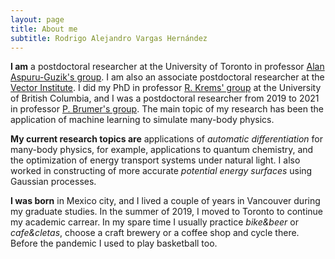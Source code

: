 ```yaml
---
layout: page
title: About me
subtitle: Rodrigo Alejandro Vargas Hernández
---
```


**I am** a postdoctoral researcher at the University of Toronto in professor [Alan Aspuru-Guzik's group](https://www.matter.toronto.edu/). I am also an associate postdoctoral researcher at the [Vector Institute](https://vectorinstitute.ai/about/).
I did my PhD in professor [R. Krems' group](https://groups.chem.ubc.ca/krems/) at the University of British Columbia, and I was a postdoctoral researcher from 2019 to 2021 in professor [P. Brumer's group](https://www.chemistry.utoronto.ca/people/directories/all-faculty/paul-brumer). The main topic of my research has been the application of machine learning to simulate many-body physics.

**My current research topics are** applications of *automatic differentiation* for many-body physics, for example, applications to quantum chemistry, and the optimization of energy transport systems under natural light. I also worked in constructing of more accurate *potential energy surfaces* using Gaussian processes.

**I was born** in Mexico city, and I lived a couple of years in Vancouver during my graduate studies. In the summer of 2019, I moved to Toronto to continue my academic carrear. 
In my spare time I usually practice *bike&beer* or *cafe&cletas*, choose a craft brewery or a coffee shop and cycle there. Before the pandemic I used to play basketball too. 
